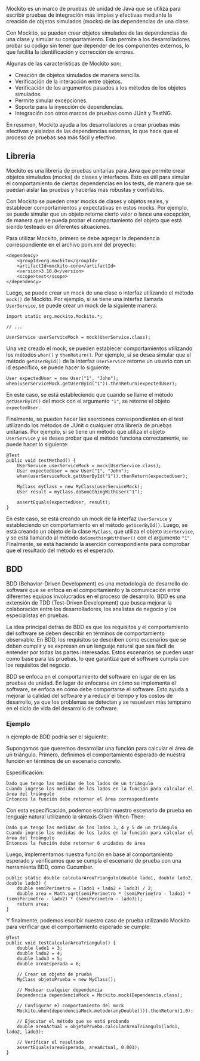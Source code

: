 Mockito es un marco de pruebas de unidad de Java que se utiliza para escribir pruebas de integración más limpias y efectivas mediante la creación de objetos simulados (mocks) de las dependencias de una clase.

Con Mockito, se pueden crear objetos simulados de las dependencias de una clase y simular su comportamiento. Esto permite a los desarrolladores probar su código sin tener que depender de los componentes externos, lo que facilita la identificación y corrección de errores.

Algunas de las características de Mockito son:

-   Creación de objetos simulados de manera sencilla.
-   Verificación de la interacción entre objetos.
-   Verificación de los argumentos pasados a los métodos de los objetos simulados.
-   Permite simular excepciones.
-   Soporte para la inyección de dependencias.
-   Integración con otros marcos de pruebas como JUnit y TestNG.

En resumen, Mockito ayuda a los desarrolladores a crear pruebas más efectivas y aisladas de las dependencias externas, lo que hace que el proceso de pruebas sea más fácil y efectivo.

## Libreria

Mockito es una librería de pruebas unitarias para Java que permite crear objetos simulados (mocks) de clases y interfaces. Esto es útil para simular el comportamiento de ciertas dependencias en los tests, de manera que se puedan aislar las pruebas y hacerlas más robustas y confiables.

Con Mockito se pueden crear mocks de clases y objetos reales, y establecer comportamientos y expectativas en estos mocks. Por ejemplo, se puede simular que un objeto retorne cierto valor o lance una excepción, de manera que se pueda probar el comportamiento del objeto que está siendo testeado en diferentes situaciones.

Para utilizar Mockito, primero se debe agregar la dependencia correspondiente en el archivo pom.xml del proyecto:

```
<dependency>
    <groupId>org.mockito</groupId>
    <artifactId>mockito-core</artifactId>
    <version>3.10.0</version>
    <scope>test</scope>
</dependency>
```

Luego, se puede crear un mock de una clase o interfaz utilizando el método `mock()` de Mockito. Por ejemplo, si se tiene una interfaz llamada `UserService`, se puede crear un mock de la siguiente manera:

```
import static org.mockito.Mockito.*;

// ...

UserService userServiceMock = mock(UserService.class);
```

Una vez creado el mock, se pueden establecer comportamientos utilizando los métodos `when()` y `thenReturn()`. Por ejemplo, si se desea simular que el método `getUserById()` de la interfaz `UserService` retorne un usuario con un id específico, se puede hacer lo siguiente:

```
User expectedUser = new User("1", "John");
when(userServiceMock.getUserById("1")).thenReturn(expectedUser);
```

En este caso, se está estableciendo que cuando se llame el método `getUserById()` del mock con el argumento `"1"`, se retorne el objeto `expectedUser`.

Finalmente, se pueden hacer las aserciones correspondientes en el test utilizando los métodos de JUnit o cualquier otra librería de pruebas unitarias. Por ejemplo, si se tiene un método que utiliza el objeto `UserService` y se desea probar que el método funciona correctamente, se puede hacer lo siguiente:

```
@Test
public void testMethod() {
    UserService userServiceMock = mock(UserService.class);
    User expectedUser = new User("1", "John");
    when(userServiceMock.getUserById("1")).thenReturn(expectedUser);
    
    MyClass myClass = new MyClass(userServiceMock);
    User result = myClass.doSomethingWithUser("1");
    
    assertEquals(expectedUser, result);
}
```

En este caso, se está creando un mock de la interfaz `UserService` y estableciendo un comportamiento en el método `getUserById()`. Luego, se está creando un objeto de la clase `MyClass`, que utiliza el objeto `UserService`, y se está llamando al método `doSomethingWithUser()` con el argumento `"1"`. Finalmente, se está haciendo la aserción correspondiente para comprobar que el resultado del método es el esperado.

## BDD

BDD (Behavior-Driven Development) es una metodología de desarrollo de software que se enfoca en el comportamiento y la comunicación entre diferentes equipos involucrados en el proceso de desarrollo. BDD es una extensión de TDD (Test-Driven Development) que busca mejorar la colaboración entre los desarrolladores, los analistas de negocio y los especialistas en pruebas.

La idea principal detrás de BDD es que los requisitos y el comportamiento del software se deben describir en términos de comportamiento observable. En BDD, los requisitos se describen como escenarios que se deben cumplir y se expresan en un lenguaje natural que sea fácil de entender por todas las partes interesadas. Estos escenarios se pueden usar como base para las pruebas, lo que garantiza que el software cumpla con los requisitos del negocio.

BDD se enfoca en el comportamiento del software en lugar de en las pruebas de unidad. En lugar de enfocarse en cómo se implementa el software, se enfoca en cómo debe comportarse el software. Esto ayuda a mejorar la calidad del software y a reducir el tiempo y los costos de desarrollo, ya que los problemas se detectan y se resuelven más temprano en el ciclo de vida del desarrollo de software.

### Ejemplo

n ejemplo de BDD podría ser el siguiente:

Supongamos que queremos desarrollar una función para calcular el área de un triángulo. Primero, definimos el comportamiento esperado de nuestra función en términos de un escenario concreto.

Especificación:

```
Dado que tengo las medidas de los lados de un triángulo
Cuando ingreso las medidas de los lados en la función para calcular el área del triángulo
Entonces la función debe retornar el área correspondiente
```

Con esta especificación, podemos escribir nuestro escenario de prueba en lenguaje natural utilizando la sintaxis Given-When-Then:

```
Dado que tengo las medidas de los lados 3, 4 y 5 de un triángulo
Cuando ingreso las medidas de los lados en la función para calcular el área del triángulo
Entonces la función debe retornar 6 unidades de área
```

Luego, implementamos nuestra función en base al comportamiento esperado y verificamos que se cumpla el escenario de prueba con una herramienta BDD, como Cucumber.

```
public static double calcularAreaTriangulo(double lado1, double lado2, double lado3) {
    double semiPerimetro = (lado1 + lado2 + lado3) / 2;
    double area = Math.sqrt(semiPerimetro * (semiPerimetro - lado1) * (semiPerimetro - lado2) * (semiPerimetro - lado3));
    return area;
}
```

Y finalmente, podemos escribir nuestro caso de prueba utilizando Mockito para verificar que el comportamiento esperado se cumple:

```
@Test
public void testCalcularAreaTriangulo() {
    double lado1 = 3;
    double lado2 = 4;
    double lado3 = 5;
    double areaEsperada = 6;
    
    // Crear un objeto de prueba
    MyClass objetoPrueba = new MyClass();

    // Mockear cualquier dependencia
    Dependencia dependenciaMock = Mockito.mock(Dependencia.class);

    // Configurar el comportamiento del mock
    Mockito.when(dependenciaMock.metodo(anyDouble())).thenReturn(1.0);

    // Ejecutar el método que se está probando
    double areaActual = objetoPrueba.calcularAreaTriangulo(lado1, lado2, lado3);

    // Verificar el resultado
    assertEquals(areaEsperada, areaActual, 0.001);
}
```

